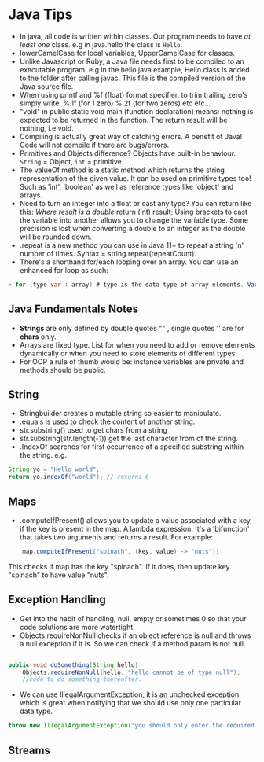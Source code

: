 Java Tips
=========

- In java, all code is written within classes. Our program needs to have *at least one* class. e.g in java.hello the class is `Hello`.
- lowerCamelCase for local variables, UpperCamelCase for classes.
- Unlike Javascript or Ruby, a Java file needs first to be compiled to an executable program. e.g
in the hello java example, Hello.class is added to the folder after calling javac. This file is the compiled version of the Java source file.
- When using printf and %f (float) format specifier, to trim trailing zero's simply write: %.1f (for 1 zero) %.2f (for two zeros) etc etc...
- "void" in public static void main (function declaration) means: nothing is expected to be returned in the function. The return result will be
nothing, i.e void.
- Compiling is actually great way of catching errors. A benefit of Java! Code will not compile if there are bugs/errors.
- Primitives and Objects difference? Objects have built-in behaviour. `String` = Object, `int` = primitive.
- The valueOf method is a static method which returns the string representation of the given value. It can be used on primitive types too! Such as 'int', 'boolean' as well as reference types like 'object' and arrays.
- Need to turn an integer into a float or cast any type? You can return like this: *Where result is a double* return (int) result; Using brackets to cast the variable into another allows you to change the variable type. Some precision is lost when converting a double to an integer as the double will be rounded down.
- .repeat is a new method you can use in Java 11+ to repeat a string 'n' number of times. Syntax = string.repeat(repeatCount).
- There's a shorthand for/each looping over an array. You can use an enhanced for loop as such:

```java
> for (type var : array) # type is the data type of array elements. Var is the variable that holds each element of the array in turn.
```

Java Fundamentals Notes
-----------------------

- **Strings** are only defined by double quotes "" , single quotes '' are for **chars** only.
- Arrays are fixed type. List for when you need to add or remove elements dynamically or when you need to store elements of different types.
- For OOP a rule of thumb would be: instance variables are private and methods should be public.

String
------

- Stringbuilder creates a mutable string so easier to manipulate.
- .equals is used to check the content of another string.
- str.substring() used to get chars from a string
- str.substring(str.length(-1)) get the last character from of the string.
- .IndexOf searches for first occurrence of a specified substring within the string. e.g.

```java
String yo = "Hello world";
return yo.indexOf("world"); // returns 6
```

Maps
-----

- .computeIfPresent() allows you to update a value associated with a key, if the key is present in the map. A lambda expression. It's a 'bifunction' that takes two arguments and returns a result. For example:

```java
    map.computeIfPresent("spinach", (key, value) -> "nuts");
```

This checks if map has the key "spinach". If it does, then update key "spinach" to have value "nuts".

Exception Handling
----------

- Get into the habit of handling, null, empty or sometimes 0 so that your code solutions are more watertight.
- Objects.requireNonNull checks if an object reference is null and throws a null exception if it is. So we can check if a method param is not null.

```java

public void doSomething(String hello)
    Objects.requireNonNull(hello, "hello cannot be of type null");
    //code to do something thereafter.

```

- We can use IllegalArgumentException, it is an unchecked exception which is great when notifying that we should use only one particular data type.

```java
throw new IllegalArgumentException("you should only enter the required type")
```

Streams
--------
